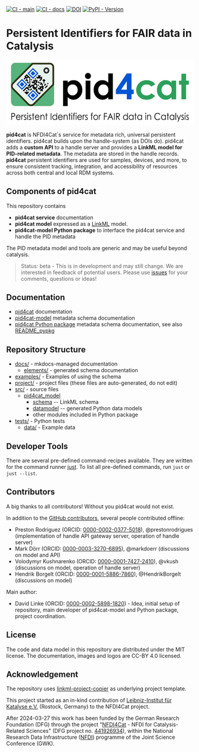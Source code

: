 [![CI - main](https://github.com/nfdi4cat/pid4cat-model/actions/workflows/main.yaml/badge.svg)](https://github.com/nfdi4cat/pid4cat-model/actions/workflows/main.yaml)
[![CI - docs](https://github.com/nfdi4cat/pid4cat-model/actions/workflows/deploy-docs.yaml/badge.svg?branch=main)](https://github.com/nfdi4cat/pid4cat-model/actions/workflows/deploy-docs.yaml)
[![DOI](https://zenodo.org/badge/598213054.svg)](https://zenodo.org/badge/latestdoi/598213054)
[![PyPI - Version](https://img.shields.io/pypi/v/pid4cat-model)](https://pypi.org/project/pid4cat-model)

# Persistent Identifiers for FAIR data in Catalysis

![pid4cat logo](docs/images/logo-with-text.svg)

**pid4cat** is NFDI4Cat´s service for metadata rich, universal persistent identifiers. pid4cat builds upon the handle-system (as DOIs do). pid4cat adds a **custom API** to a handle server and provides a **LinkML model for  PID-related metadata**. The metadata are stored in the handle records. **pid4cat**  persistent identifiers are used for samples, devices, and more, to ensure consistent tracking, integration, and accessibility of resources across both central and local RDM systems.

## Components of pid4cat

This repository contains

- **pid4cat service** documentation
- **pid4cat model** expressed as a [LinkML](https://linkml.io/) model.
- **pid4cat-model Python package** to interface the pid4cat service and handle the PID metadata

The PID metadata model and tools are generic and may be useful beyond catalysis.

> Status: beta - This is in development and may still change.
> We are interested in feedback of potential users.
> Please use [issues](https://github.com/nfdi4cat/pid4cat-model/issues) for your comments, questions or ideas!

## Documentation

- [pid4cat](https://nfdi4cat.github.io/pid4cat-model) documentation
- [pid4cat-model](https://nfdi4cat.github.io/pid4cat-model/latest/elements/) metadata schema documentation
- [pid4cat Python package](https://nfdi4cat.github.io/pid4cat-model/latest/tools/) metadata schema documentation, see also [README_pypkg](/README_pypkg.md)

## Repository Structure

- [docs/](docs/) - mkdocs-managed documentation
  - [elements/](docs/elements/) - generated schema documentation
- [examples/](examples/) - Examples of using the schema
- [project/](project/) - project files (these files are auto-generated, do not edit)
- [src/](src/) - source files
  - [pid4cat_model](src/pid4cat_model)
    - [schema](src/pid4cat_model/schema) -- LinkML schema
    - [datamodel](src/pid4cat_model/datamodel) -- generated Python data models
    - other modules included in Python package
- [tests/](tests/) - Python tests
  - [data/](tests/data) - Example data

## Developer Tools

There are several pre-defined command-recipes available.
They are written for the command runner [just](https://github.com/casey/just/). To list all pre-defined commands, run `just` or `just --list`.

## Contributors

A big thanks to all contributors! Without you pid4cat would not exist.

In addition to the [GitHub contributors](https://github.com/nfdi4cat/pid4cat-model/graphs/contributors), several people contributed offline:

- Preston Rodriguez (ORCID: [0000-0002-0377-5018](https://orcid.org/0000-0002-0377-5018)), @prestonrodrigues (implementation of handle API gateway server, operation of handle server)
- Mark Dörr (ORCID: [0000-0003-3270-6895](https://orcid.org/0000-0003-3270-6895)), @markdoerr (discussions on model and API)
- Volodymyr Kushnarenko (ORCID: [0000-0001-7427-2410](https://orcid.org/0000-0001-7427-2410)), @vkush (discussions on model, operation of handle server)
- Hendrik Borgelt (ORCID: [0000-0001-5886-7860](https://orcid.org/0000-0001-5886-7860)), @HendrikBorgelt (discussions on model)

Main author:

- David Linke (ORCID: [0000-0002-5898-1820](https://orcid.org/0000-0002-5898-1820)) - Idea, initial setup of repository, main developer of pid4cat-model and Python package, project coordination.

## License

The code and data model in this repository are distributed under the MIT license. The documentation, images and logos are CC-BY 4.0 licensed.

## Acknowledgement

The repository uses [linkml-project-copier](https://github.com/linkml/linkml-project-cookiecutter) as underlying project template.

This project started as an in-kind contribution of [Leibniz-Institut für Katalyse e.V.](https://www.catalysis.de) (Rostock, Germany) to the NFDI4Cat project.

After 2024-03-27 this work has been funded by the German Research Foundation (DFG) through the project "[NFDI4Cat](https://www.nfdi4cat.org) - NFDI for Catalysis-Related Sciences" (DFG project no. [441926934](https://gepris.dfg.de/gepris/projekt/441926934)), within the National Research Data Infrastructure ([NFDI](https://www.nfdi.de)) programme of the Joint Science Conference (GWK).
